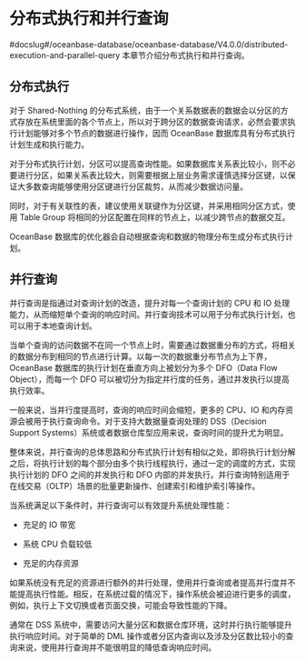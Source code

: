 分布式执行和并行查询 
===============================
#docslug#/oceanbase-database/oceanbase-database/V4.0.0/distributed-execution-and-parallel-query
本章节介绍分布式执行和并行查询。

分布式执行 
--------------------------

对于 Shared-Nothing 的分布式系统，由于一个关系数据表的数据会以分区的方式存放在系统里面的各个节点上，所以对于跨分区的数据查询请求，必然会要求执行计划能够对多个节点的数据进行操作，因而 OceanBase 数据库具有分布式执行计划生成和执行能力。

对于分布式执行计划，分区可以提高查询性能。如果数据库关系表比较小，则不必要进行分区，如果关系表比较大，则需要根据上层业务需求谨慎选择分区键，以保证大多数查询能够使用分区键进行分区裁剪，从而减少数据访问量。

同时，对于有关联性的表，建议使用关联键作为分区键，并采用相同分区方式，使用 Table Group 将相同的分区配置在同样的节点上，以减少跨节点的数据交互。

OceanBase 数据库的优化器会自动根据查询和数据的物理分布生成分布式执行计划。

并行查询 
-------------------------

并行查询是指通过对查询计划的改造，提升对每一个查询计划的 CPU 和 IO 处理能力，从而缩短单个查询的响应时间。并行查询技术可以用于分布式执行计划，也可以用于本地查询计划。

当单个查询的访问数据不在同一个节点上时，需要通过数据重分布的方式，将相关的数据分布到相同的节点进行计算。以每一次的数据重分布节点为上下界，OceanBase 数据库的执行计划在垂直方向上被划分为多个 DFO（Data Flow Object），而每一个 DFO 可以被切分为指定并行度的任务，通过并发执行以提高执行效率。

一般来说，当并行度提高时，查询的响应时间会缩短，更多的 CPU、IO 和内存资源会被用于执行查询命令。对于支持大数据量查询处理的 DSS（Decision Support Systems）系统或者数据仓库型应用来说，查询时间的提升尤为明显。

整体来说，并行查询的总体思路和分布式执行计划有相似之处，即将执行计划分解之后，将执行计划的每个部分由多个执行线程执行，通过一定的调度的方式，实现执行计划的 DFO 之间的并发执行和 DFO 内部的并发执行。并行查询特别适用于在线交易（OLTP）场景的批量更新操作、创建索引和维护索引等操作。

当系统满足以下条件时，并行查询可以有效提升系统处理性能：

* 充足的 IO 带宽

  

* 系统 CPU 负载较低

  

* 充足的内存资源

  




如果系统没有充足的资源进行额外的并行处理，使用并行查询或者提高并行度并不能提高执行性能。相反，在系统过载的情况下，操作系统会被迫进行更多的调度，例如，执行上下文切换或者页面交换，可能会导致性能的下降。

通常在 DSS 系统中，需要访问大量分区和数据仓库环境，这时并行执行能够提升执行响应时间。对于简单的 DML 操作或者分区内查询以及涉及分区数比较小的查询来说，使用并行查询并不能很明显的降低查询响应时间。
